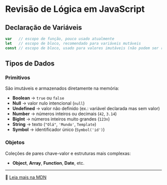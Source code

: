 # Revisão de Lógica em JavaScript

## Declaração de Variáveis

```javascript
var   // escopo de função, pouco usado atualmente
let   // escopo de bloco, recomendado para variáveis mutáveis
const // escopo de bloco, usado para valores imutáveis (não podem ser reatribuídos)
```

## Tipos de Dados

### Primitivos

São imutáveis e armazenados diretamente na memória:

- **Boolean** → `true` ou `false`
- **Null** → valor nulo intencional (`null`)
- **Undefined** → valor não definido (ex.: variável declarada mas sem valor)
- **Number** → números inteiros ou decimais (`42`, `3.14`)
- **BigInt** → números inteiros muito grandes (`123n`)
- **String** → texto (`"Olá"`, `'Mundo'`, `Template`)
- **Symbol** → identificador único (`Symbol('id')`)

### Objetos

Coleções de pares chave-valor e estruturas mais complexas:

- **Object**, **Array**, **Function**, **Date**, etc.

---

📖 [Leia mais na MDN](https://developer.mozilla.org/pt-BR/docs/Web/JavaScript/Guide/Data_structures)
